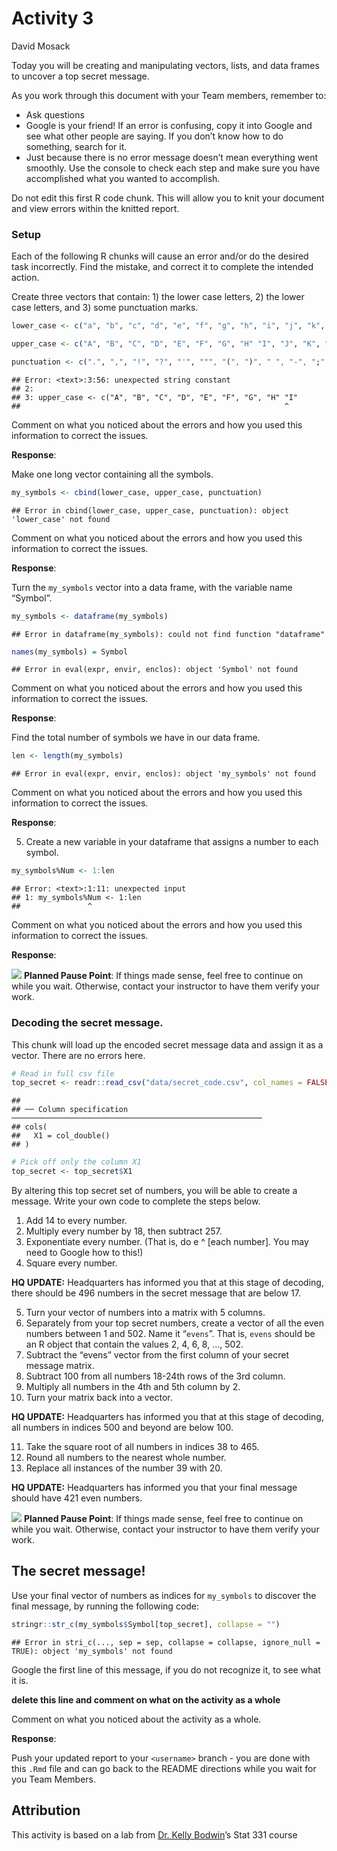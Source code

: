 Activity 3
================
David Mosack

Today you will be creating and manipulating vectors, lists, and data
frames to uncover a top secret message.

As you work through this document with your Team members, remember to:

-   Ask questions
-   Google is your friend! If an error is confusing, copy it into Google
    and see what other people are saying. If you don’t know how to do
    something, search for it.
-   Just because there is no error message doesn’t mean everything went
    smoothly. Use the console to check each step and make sure you have
    accomplished what you wanted to accomplish.

Do not edit this first R code chunk. This will allow you to knit your
document and view errors within the knitted report.

### Setup

Each of the following R chunks will cause an error and/or do the desired
task incorrectly. Find the mistake, and correct it to complete the
intended action.

Create three vectors that contain: 1) the lower case letters, 2) the
lower case letters, and 3) some punctuation marks.

``` r
lower_case <- c("a", "b", "c", "d", "e", "f", "g", "h", "i", "j", "k", "l", "m", "n", "o", "p", "q", "r", "s", "t", "u", "v", "w", "x", "y", "z")

upper_case <- c("A", "B", "C", "D", "E", "F", "G", "H" "I", "J", "K", "L", "M", "N", "O", "P", "Q", "R", "S", "T", "U", "V", "W", "X", "Y", "Z")

punctuation <- c(".", ",", "!", "?", "'", """, "(", ")", " ", "-", ";", ":")
```

    ## Error: <text>:3:56: unexpected string constant
    ## 2: 
    ## 3: upper_case <- c("A", "B", "C", "D", "E", "F", "G", "H" "I"
    ##                                                           ^

Comment on what you noticed about the errors and how you used this
information to correct the issues.

**Response**:

Make one long vector containing all the symbols.

``` r
my_symbols <- cbind(lower_case, upper_case, punctuation)
```

    ## Error in cbind(lower_case, upper_case, punctuation): object 'lower_case' not found

Comment on what you noticed about the errors and how you used this
information to correct the issues.

**Response**:

Turn the `my_symbols` vector into a data frame, with the variable name
“Symbol”.

``` r
my_symbols <- dataframe(my_symbols)
```

    ## Error in dataframe(my_symbols): could not find function "dataframe"

``` r
names(my_symbols) = Symbol
```

    ## Error in eval(expr, envir, enclos): object 'Symbol' not found

Comment on what you noticed about the errors and how you used this
information to correct the issues.

**Response**:

Find the total number of symbols we have in our data frame.

``` r
len <- length(my_symbols)
```

    ## Error in eval(expr, envir, enclos): object 'my_symbols' not found

Comment on what you noticed about the errors and how you used this
information to correct the issues.

**Response**:

5.  Create a new variable in your dataframe that assigns a number to
    each symbol.

``` r
my_symbols%Num <- 1:len
```

    ## Error: <text>:1:11: unexpected input
    ## 1: my_symbols%Num <- 1:len
    ##               ^

Comment on what you noticed about the errors and how you used this
information to correct the issues.

**Response**:

![](README-img/noun_pause.png) **Planned Pause Point**: If things made
sense, feel free to continue on while you wait. Otherwise, contact your
instructor to have them verify your work.

### Decoding the secret message.

This chunk will load up the encoded secret message data and assign it as
a vector. There are no errors here.

``` r
# Read in full csv file
top_secret <- readr::read_csv("data/secret_code.csv", col_names = FALSE)
```

    ## 
    ## ── Column specification ────────────────────────────────────────────────────────
    ## cols(
    ##   X1 = col_double()
    ## )

``` r
# Pick off only the column X1
top_secret <- top_secret$X1
```

By altering this top secret set of numbers, you will be able to create a
message. Write your own code to complete the steps below.

1.  Add 14 to every number.
2.  Multiply every number by 18, then subtract 257.
3.  Exponentiate every number. (That is, do e ^ \[each number\]. You may
    need to Google how to this!)
4.  Square every number.

**HQ UPDATE:** Headquarters has informed you that at this stage of
decoding, there should be 496 numbers in the secret message that are
below 17.

5.  Turn your vector of numbers into a matrix with 5 columns.
6.  Separately from your top secret numbers, create a vector of all the
    even numbers between 1 and 502. Name it “`evens`”. That is, `evens`
    should be an R object that contain the values 2, 4, 6, 8, …, 502.
7.  Subtract the “evens” vector from the first column of your secret
    message matrix.
8.  Subtract 100 from all numbers 18-24th rows of the 3rd column.
9.  Multiply all numbers in the 4th and 5th column by 2.
10. Turn your matrix back into a vector.

**HQ UPDATE:** Headquarters has informed you that at this stage of
decoding, all numbers in indices 500 and beyond are below 100.

11. Take the square root of all numbers in indices 38 to 465.
12. Round all numbers to the nearest whole number.
13. Replace all instances of the number 39 with 20.

**HQ UPDATE:** Headquarters has informed you that your final message
should have 421 even numbers.

![](README-img/noun_pause.png) **Planned Pause Point**: If things made
sense, feel free to continue on while you wait. Otherwise, contact your
instructor to have them verify your work.

## The secret message!

Use your final vector of numbers as indices for `my_symbols` to discover
the final message, by running the following code:

``` r
stringr::str_c(my_symbols$Symbol[top_secret], collapse = "")
```

    ## Error in stri_c(..., sep = sep, collapse = collapse, ignore_null = TRUE): object 'my_symbols' not found

Google the first line of this message, if you do not recognize it, to
see what it is.

**delete this line and comment on what on the activity as a whole**

Comment on what you noticed about the activity as a whole.

**Response**:

Push your updated report to your `<username>` branch - you are done with
this `.Rmd` file and can go back to the README directions while you wait
for you Team Members.

## Attribution

This activity is based on a lab from [Dr. Kelly
Bodwin](https://www.kelly-bodwin.com/)’s Stat 331 course
